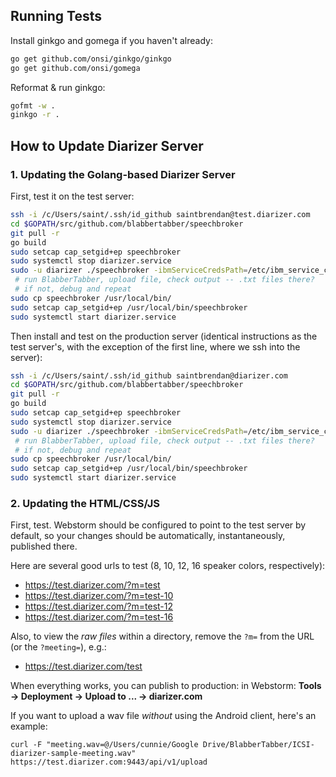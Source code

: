 ## Running Tests

Install ginkgo and gomega if you haven't already:
```bash
go get github.com/onsi/ginkgo/ginkgo
go get github.com/onsi/gomega
```

Reformat & run ginkgo:
```bash
gofmt -w .
ginkgo -r .
```

## How to Update Diarizer Server

### 1. Updating the Golang-based Diarizer Server


First, test it on the test server:

```bash
ssh -i /c/Users/saint/.ssh/id_github saintbrendan@test.diarizer.com
cd $GOPATH/src/github.com/blabbertabber/speechbroker
git pull -r
go build
sudo setcap cap_setgid+ep speechbroker
sudo systemctl stop diarizer.service
sudo -u diarizer ./speechbroker -ibmServiceCredsPath=/etc/ibm_service_creds.json
 # run BlabberTabber, upload file, check output -- .txt files there?
 # if not, debug and repeat
sudo cp speechbroker /usr/local/bin/
sudo setcap cap_setgid+ep /usr/local/bin/speechbroker
sudo systemctl start diarizer.service
```

Then install and test on the production server (identical instructions as the test server's, with the exception of
the first line, where we ssh into the server):

```bash
ssh -i /c/Users/saint/.ssh/id_github saintbrendan@diarizer.com
cd $GOPATH/src/github.com/blabbertabber/speechbroker
git pull -r
go build
sudo setcap cap_setgid+ep speechbroker
sudo systemctl stop diarizer.service
sudo -u diarizer ./speechbroker -ibmServiceCredsPath=/etc/ibm_service_creds.json
 # run BlabberTabber, upload file, check output -- .txt files there?
 # if not, debug and repeat
sudo cp speechbroker /usr/local/bin/
sudo setcap cap_setgid+ep /usr/local/bin/speechbroker
sudo systemctl start diarizer.service
```

### 2. Updating the HTML/CSS/JS

First, test. Webstorm should be configured to point to the test server by default, so your changes should be
automatically, instantaneously, published there.

Here are several good urls to test (8, 10, 12, 16 speaker colors, respectively):

* <https://test.diarizer.com/?m=test>
* <https://test.diarizer.com/?m=test-10>
* <https://test.diarizer.com/?m=test-12>
* <https://test.diarizer.com/?m=test-16>

Also, to view the _raw files_ within a directory, remove the `?m=` from the URL (or the `?meeting=`),
e.g.:

* <https://test.diarizer.com/test>

When everything works, you can publish to production:
in Webstorm: **Tools &rarr; Deployment &rarr; Upload to ... &rarr; diarizer.com**

If you want to upload a wav file _without_ using the Android client, here's an example:

```
curl -F "meeting.wav=@/Users/cunnie/Google Drive/BlabberTabber/ICSI-diarizer-sample-meeting.wav" https://test.diarizer.com:9443/api/v1/upload
```
